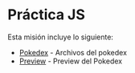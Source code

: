 # Práctica JS
Esta misión incluye lo siguiente:

* [Pokedex](pokedex_project) - Archivos del pokedex
* [Preview](https://pokedex.julietadelgado.com/) - Preview del Pokedex